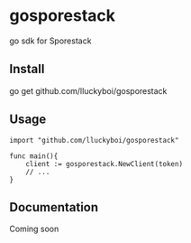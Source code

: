 # gosporestack

go sdk for Sporestack

## Install

go get github.com/lluckyboi/gosporestack

## Usage

```
import "github.com/lluckyboi/gosporestack"

func main(){
	client := gosporestack.NewClient(token)
	// ...
}

```

## Documentation

Coming soon
